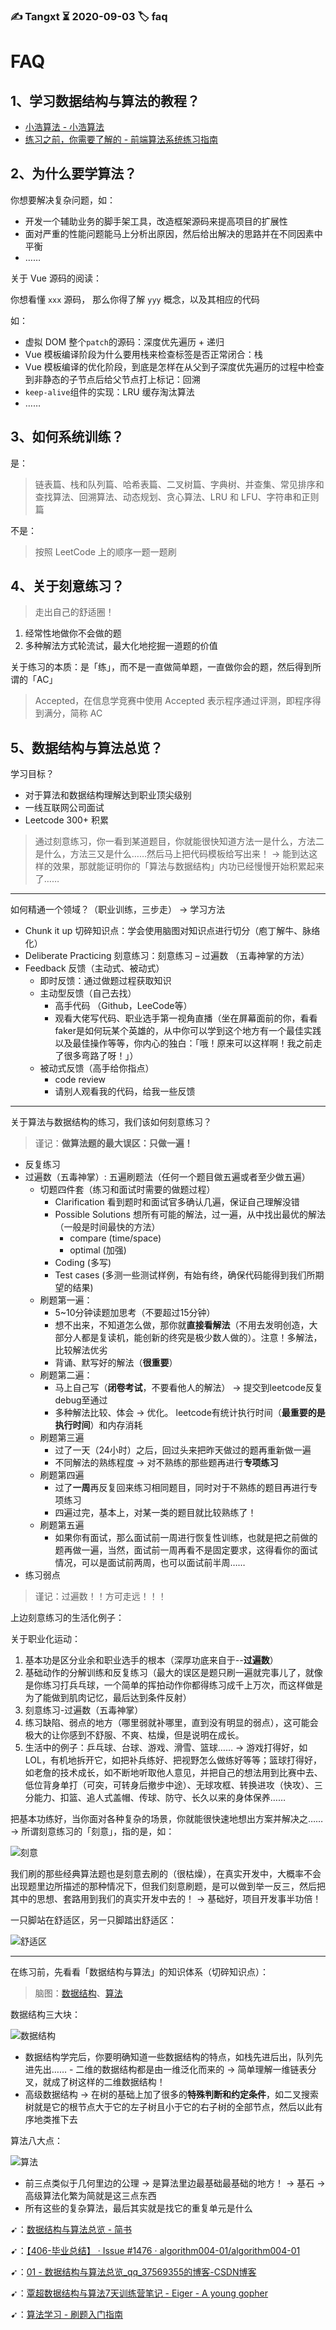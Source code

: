 ### ✍️ Tangxt ⏳ 2020-09-03 🏷️ faq

# FAQ

## 1、学习数据结构与算法的教程？

- [小浩算法 - 小浩算法](https://www.geekxh.com/0.0.%E5%AD%A6%E4%B9%A0%E9%A1%BB%E7%9F%A5/01.html)
- [练习之前，你需要了解的 - 前端算法系统练习指南](http://47.98.159.95/leetcode-js/nav/#%E9%80%82%E7%94%A8%E4%BA%BA%E7%BE%A4)

## 2、为什么要学算法？

你想要解决复杂问题，如：

- 开发一个辅助业务的脚手架工具，改造框架源码来提高项目的扩展性
- 面对严重的性能问题能马上分析出原因，然后给出解决的思路并在不同因素中平衡
- ……

关于 Vue 源码的阅读：

你想看懂 `xxx` 源码， 那么你得了解 `yyy` 概念，以及其相应的代码

如：

- 虚拟 DOM 整个`patch`的源码：深度优先遍历 + 递归
- Vue 模板编译阶段为什么要用栈来检查标签是否正常闭合：栈
- Vue 模板编译的优化阶段，到底是怎样在从父到子深度优先遍历的过程中检查到非静态的子节点后给父节点打上标记：回溯
- `keep-alive`组件的实现：LRU 缓存淘汰算法
- ……

## 3、如何系统训练？

是：

> 链表篇、栈和队列篇、哈希表篇、二叉树篇、字典树、并查集、常见排序和查找算法、回溯算法、动态规划、贪心算法、LRU 和 LFU、字符串和正则篇

不是：

> 按照 LeetCode 上的顺序一题一题刷

## 4、关于刻意练习？

> 走出自己的舒适圈！

1. 经常性地做你不会做的题
2. 多种解法方式轮流试，最大化地挖掘一道题的价值

关于练习的本质：是「练」，而不是一直做简单题，一直做你会的题，然后得到所谓的「AC」

> Accepted，在信息学竞赛中使用 Accepted 表示程序通过评测，即程序得到满分，简称 AC

## 5、数据结构与算法总览？

学习目标？

- 对于算法和数据结构理解达到职业顶尖级别
- 一线互联网公司面试
- Leetcode 300+ 积累

> 通过刻意练习，你一看到某道题目，你就能很快知道方法一是什么，方法二是什么，方法三又是什么……然后马上把代码模板给写出来！ -> 能到达这样的效果，那就能证明你的「算法与数据结构」内功已经慢慢开始积累起来了……

---

如何精通一个领域？（职业训练，三步走） -> 学习方法

- Chunk it up 切碎知识点：学会使用脑图对知识点进行切分（庖丁解牛、脉络化）
- Deliberate Practicing  刻意练习：刻意练习 – 过遍数 （五毒神掌的方法）
- Feedback 反馈（主动式、被动式）
  - 即时反馈：通过做题过程获取知识
  - 主动型反馈（自己去找）
    - 高手代码 （Github，LeeCode等）
    - 观看大佬写代码、职业选手第一视角直播（坐在屏幕面前的你，看看faker是如何玩某个英雄的，从中你可以学到这个地方有一个最佳实践以及最佳操作等等，你内心的独白：「哦！原来可以这样啊！我之前走了很多弯路了呀！」）
  - 被动式反馈（高手给你指点）
    - code review
    - 请别人观看我的代码，给我一些反馈

---

关于算法与数据结构的练习，我们该如何刻意练习？

> 谨记：**做算法题的最大误区：只做一遍！**

- 反复练习
- 过遍数（五毒神掌）: 五遍刷题法（任何一个题目做五遍或者至少做五遍）
  - 切题四件套（练习和面试时需要的做题过程）
    - Clarification 看到题时和面试官多确认几遍，保证自己理解没错
    - Possible Solutions 想所有可能的解法，过一遍，从中找出最优的解法（一般是时间最快的方法）
      - compare (time/space)
      - optimal (加强)
    - Coding (多写)
    - Test cases (多测一些测试样例，有始有终，确保代码能得到我们所期望的结果)
  - 刷题第一遍：
    - 5~10分钟读题加思考（不要超过15分钟）
    - 想不出来，不知道怎么做，那你就**直接看解法**（不用去发明创造，大部分人都是复读机，能创新的终究是极少数人做的）。注意！多解法，比较解法优劣
    - 背诵、默写好的解法（**很重要**）
  - 刷题第二遍：
    - 马上自己写（**闭卷考试**，不要看他人的解法） -> 提交到leetcode反复debug至通过
    - 多种解法比较、体会 -> 优化。 leetcode有统计执行时间（**最重要的是执行时间**）和内存消耗
  - 刷题第三遍
    - 过了一天（24小时）之后，回过头来把昨天做过的题再重新做一遍
    - 不同解法的熟练程度 -> 对不熟练的那些题再进行**专项练习**
  - 刷题第四遍
    - 过了**一周**再反复回来练习相同题目，同时对于不熟练的题目再进行专项练习
    - 四遍过完，基本上，对某一类的题目就比较熟练了！
  - 刷题第五遍
    - 如果你有面试，那么面试前一周进行恢复性训练，也就是把之前做的题再做一遍，当然，面试前一周再看不是固定要求，这得看你的面试情况，可以是面试前两周，也可以面试前半周……
- 练习弱点

> 谨记：过遍数！！方可走远！！！

上边刻意练习的生活化例子：

关于职业化运动：

1. 基本功是区分业余和职业选手的根本（深厚功底来自于--**过遍数**）
2. 基础动作的分解训练和反复练习（最大的误区是题只刷一遍就完事儿了，就像是你练习打兵乓球，一个简单的挥拍动作你都得练习成千上万次，而这样做是为了能做到肌肉记忆，最后达到条件反射）
3. 刻意练习-过遍数（五毒神掌）
4. 练习缺陷、弱点的地方（哪里弱就补哪里，直到没有明显的弱点），这可能会极大的让你感到不舒服、不爽、枯燥，但是说明在成长。
5. 生活中的例子：乒乓球、台球、游戏、滑雪、篮球…… -> 游戏打得好，如 LOL，有机地拆开它，如把补兵练好、把视野怎么做练好等等；篮球打得好，如老詹的技术成长，如不断地听取他人意见，并把自己的想法用到比赛中去、低位背身单打（可突，可转身后撤步中途）、无球攻框、转换进攻（快攻）、三分能力、扣篮、追人式盖帽、传球、防守、长久以来的身体保养……

把基本功练好，当你面对各种复杂的场景，你就能很快速地想出方案并解决之…… -> 所谓刻意练习的「刻意」，指的是，如：

![刻意](assets/img/2020-09-03-18-55-38.png)

我们刷的那些经典算法题也是刻意去刷的（很枯燥），在真实开发中，大概率不会出现题里边所描述的那种情况下，但我们刻意刷题，是可以做到举一反三，然后把其中的思想、套路用到我们的真实开发中去的！ -> 基础好，项目开发事半功倍！

一只脚站在舒适区，另一只脚踏出舒适区：

![舒适区](assets/img/2020-09-03-18-36-42.png)

---

在练习前，先看看「数据结构与算法」的知识体系（切碎知识点）：

> 脑图：[数据结构](https://naotu.baidu.com/file/b832f043e2ead159d584cca4efb19703?token=7a6a56eb2630548c)、[算法](https://naotu.baidu.com/file/0a53d3a5343bd86375f348b2831d3610?token=5ab1de1c90d5f3ec)

数据结构三大块：

![数据结构](assets/img/2020-09-03-16-12-44.png)

- 数据结构学完后，你要明确知道一些数据结构的特点，如栈先进后出，队列先进先出…… - 二维的数据结构都是由一维泛化而来的 -> 简单理解一维链表分叉，就成了树这样的二维数据结构！
- 高级数据结构 -> 在树的基础上加了很多的**特殊判断和约定条件**，如二叉搜索树就是它的根节点大于它的左子树且小于它的右子树的全部节点，然后以此有序地类推下去

算法八大点：

![算法](assets/img/2020-09-03-16-31-41.png)

- 前三点类似于几何里边的公理 -> 是算法里边最基础最基础的地方！ -> 基石 -> 高级算法化繁为简就是这三点东西
- 所有这些的复杂算法，最后其实就是找它的重复单元是什么

➹：[数据结构与算法总览 - 简书](https://www.jianshu.com/p/c27ced33552d)

➹：[【406-毕业总结】 · Issue #1476 · algorithm004-01/algorithm004-01](https://github.com/algorithm004-01/algorithm004-01/issues/1476)

➹：[01 - 数据结构与算法总览_qq_37569355的博客-CSDN博客](https://blog.csdn.net/qq_37569355/article/details/103728836)

➹：[覃超数据结构与算法7天训练营笔记 - Eiger - A young gopher](https://eiger.me/post/algo/training-classroom/)

➹：[算法学习 - 刷题入门指南](https://mdgsf.github.io/2020/02/13/algorithm-introduction/)





